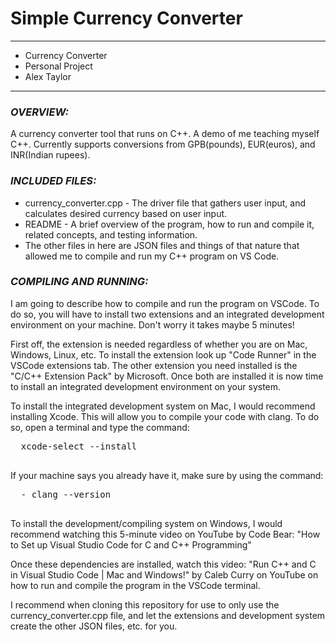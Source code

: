 # Simple Currency Converter
****************
* Currency Converter
* Personal Project
* Alex Taylor
**************** 

### ***OVERVIEW:***

A currency converter tool that runs on C++. A demo of me teaching myself C++. Currently supports conversions from GPB(pounds), EUR(euros), and INR(Indian rupees).

### ***INCLUDED FILES:***

 * currency_converter.cpp - The driver file that gathers user input, and calculates desired currency based on user input.
 * README - A brief overview of the program, how to run and compile it, related concepts, and testing information.
 * The other files in here are JSON files and things of that nature that allowed me to compile and run my C++ program on VS Code.

### ***COMPILING AND RUNNING:***

 I am going to describe how to compile and run the program on VSCode. 
 To do so, you will have to install two extensions and an integrated development environment on your machine. Don't worry it takes maybe 5 minutes!

 First off, the extension is needed regardless of whether you are on Mac, Windows, Linux, etc. To install the extension look up "Code Runner" 
 in the VSCode extensions tab. The other extension you need installed is the "C/C++ Extension Pack" by Microsoft.
 Once both are installed it is now time to install an integrated development environment on your system.

 To install the integrated development system on Mac, I would recommend installing Xcode. This will allow you to compile your code with clang.
 To do so, open a terminal and type the command: 
 <pre>
  xcode-select --install
 </pre>
 If your machine says you already have it, make sure by using the command:
 <pre>
  - clang --version
 </pre>

 To install the development/compiling system on Windows, I would recommend watching this 5-minute video on YouTube by Code Bear: "How to Set up Visual Studio Code for C and C++ Programming"

 Once these dependencies are installed, watch this video: "Run C++ and C in Visual Studio Code | Mac and Windows!" by Caleb Curry on YouTube on how to run and compile the program in the VSCode 
 terminal.

 I recommend when cloning this repository for use to only use the currency_converter.cpp file, and let the extensions and development system create the other JSON files, etc. for you.
